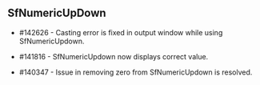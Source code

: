 ## SfNumericUpDown

* \#142626 - Casting error is fixed in output window while using SfNumericUpdown.

* \#141816 - SfNumericUpdown now displays correct value.

* \#140347 - Issue in removing zero from SfNumericUpdown is resolved.
